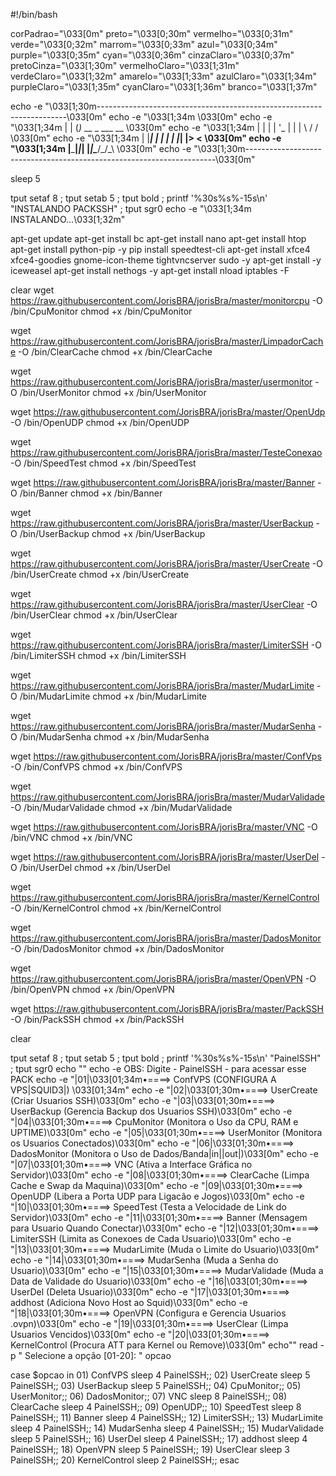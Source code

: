 #!/bin/bash

corPadrao="\033[0m"
preto="\033[0;30m"
vermelho="\033[0;31m"
verde="\033[0;32m"
marrom="\033[0;33m"
azul="\033[0;34m"
purple="\033[0;35m"
cyan="\033[0;36m"
cinzaClaro="\033[0;37m"
pretoCinza="\033[1;30m"
vermelhoClaro="\033[1;31m"
verdeClaro="\033[1;32m"
amarelo="\033[1;33m"
azulClaro="\033[1;34m"
purpleClaro="\033[1;35m"
cyanClaro="\033[1;36m"
branco="\033[1;37m"

echo -e "\033[1;30m----------------------------------------------------------------------\033[0m"
echo -e "\033[1;34m                                                                      \033[0m"
echo -e "\033[1;34m                      | |   (_)_ __  _   ___  __                      \033[0m" 
echo -e "\033[1;34m                      | |   | | '_ \| | | \ \/ /                      \033[0m" 
echo -e "\033[1;34m                      | |___| | | | | |_| |>  <                       \033[0m" 
echo -e "\033[1;34m                      |_____|_|_| |_|\____/_/\_\                      \033[0m"
echo -e "\033[1;30m----------------------------------------------------------------------\033[0m"

sleep 5

tput setaf 8 ; tput setab 5 ; tput bold ; printf '%30s%s%-15s\n' "INSTALANDO PACKSSH" ; tput sgr0
echo -e "\033[1;34m INSTALANDO...\033[1;32m"

apt-get update
apt-get install bc 
apt-get install nano
apt-get install htop
apt-get install python-pip -y
pip install speedtest-cli
apt-get install xfce4 xfce4-goodies gnome-icon-theme tightvncserver sudo -y
apt-get install -y iceweasel
apt-get install nethogs -y
apt-get install nload
iptables -F


clear
wget https://raw.githubusercontent.com/JorisBRA/jorisBra/master/monitorcpu -O /bin/CpuMonitor
chmod +x /bin/CpuMonitor

wget https://raw.githubusercontent.com/JorisBRA/jorisBra/master/LimpadorCache -O /bin/ClearCache
chmod +x /bin/ClearCache

wget https://raw.githubusercontent.com/JorisBRA/jorisBra/master/usermonitor -O /bin/UserMonitor
chmod +x /bin/UserMonitor

wget https://raw.githubusercontent.com/JorisBRA/jorisBra/master/OpenUdp -O /bin/OpenUDP
chmod +x /bin/OpenUDP

wget https://raw.githubusercontent.com/JorisBRA/jorisBra/master/TesteConexao -O /bin/SpeedTest
chmod +x /bin/SpeedTest

wget https://raw.githubusercontent.com/JorisBRA/jorisBra/master/Banner -O /bin/Banner
chmod +x /bin/Banner

wget https://raw.githubusercontent.com/JorisBRA/jorisBra/master/UserBackup -O /bin/UserBackup
chmod +x /bin/UserBackup

wget https://raw.githubusercontent.com/JorisBRA/jorisBra/master/UserCreate -O /bin/UserCreate
chmod +x /bin/UserCreate

wget https://raw.githubusercontent.com/JorisBRA/jorisBra/master/UserClear -O /bin/UserClear
chmod +x /bin/UserClear

wget https://raw.githubusercontent.com/JorisBRA/jorisBra/master/LimiterSSH -O /bin/LimiterSSH
chmod +x /bin/LimiterSSH

wget https://raw.githubusercontent.com/JorisBRA/jorisBra/master/MudarLimite -O /bin/MudarLimite
chmod +x /bin/MudarLimite

wget https://raw.githubusercontent.com/JorisBRA/jorisBra/master/MudarSenha -O /bin/MudarSenha
chmod +x /bin/MudarSenha

wget https://raw.githubusercontent.com/JorisBRA/jorisBra/master/ConfVps -O /bin/ConfVPS
chmod +x /bin/ConfVPS

wget https://raw.githubusercontent.com/JorisBRA/jorisBra/master/MudarValidade -O /bin/MudarValidade
chmod +x /bin/MudarValidade

wget https://raw.githubusercontent.com/JorisBRA/jorisBra/master/VNC -O /bin/VNC
chmod +x /bin/VNC

wget https://raw.githubusercontent.com/JorisBRA/jorisBra/master/UserDel -O /bin/UserDel
chmod +x /bin/UserDel

wget https://raw.githubusercontent.com/JorisBRA/jorisBra/master/KernelControl -O /bin/KernelControl
chmod +x /bin/KernelControl

wget https://raw.githubusercontent.com/JorisBRA/jorisBra/master/DadosMonitor -O /bin/DadosMonitor
chmod +x /bin/DadosMonitor

wget https://raw.githubusercontent.com/JorisBRA/jorisBra/master/OpenVPN -O /bin/OpenVPN
chmod +x /bin/OpenVPN
 
wget https://raw.githubusercontent.com/JorisBRA/jorisBra/master/PackSSH -O /bin/PackSSH
chmod +x /bin/PackSSH

clear




tput setaf 8 ; tput setab 5 ; tput bold ; printf '%30s%s%-15s\n' "PainelSSH" ; tput sgr0
echo ""
echo -e OBS:    Digite - PainelSSH - para acessar esse PACK
echo -e "|01|\033[01;34m•====> ConfVPS (CONFIGURA A VPS|SQUID3|) \033[01;34m"
echo -e "|02|\033[01;30m•====> UserCreate (Criar Usuarios SSH)\033[0m"
echo -e "|03|\033[01;30m•====> UserBackup (Gerencia Backup dos Usuarios SSH)\033[0m"
echo -e "|04|\033[01;30m•====> CpuMonitor (Monitora o Uso da CPU, RAM e UPTIME)\033[0m"
echo -e "|05|\033[01;30m•====> UserMonitor (Monitora os Usuarios Conectados)\033[0m"
echo -e "|06|\033[01;30m•====> DadosMonitor (Monitora o Uso de Dados/Banda|in||out|)\033[0m"
echo -e "|07|\033[01;30m•====> VNC (Ativa a Interface Gráfica no Servidor)\033[0m"
echo -e "|08|\033[01;30m•====> ClearCache (Limpa Cache e Swap da Maquina)\033[0m"
echo -e "|09|\033[01;30m•====> OpenUDP (Libera a Porta UDP para Ligacão e Jogos)\033[0m"
echo -e "|10|\033[01;30m•====> SpeedTest (Testa a Velocidade de Link do Servidor)\033[0m"
echo -e "|11|\033[01;30m•====> Banner (Mensagem para Usuario Quando Conectar)\033[0m"
echo -e "|12|\033[01;30m•====> LimiterSSH (Limita as Conexoes de Cada Usuario)\033[0m"
echo -e "|13|\033[01;30m•====> MudarLimite (Muda o Limite do Usuario)\033[0m"
echo -e "|14|\033[01;30m•====> MudarSenha (Muda a Senha do Usuario)\033[0m"
echo -e "|15|\033[01;30m•====> MudarValidade (Muda a Data de Validade do Usuario)\033[0m"
echo -e "|16|\033[01;30m•====> UserDel (Deleta Usuario)\033[0m"
echo -e "|17|\033[01;30m•====> addhost (Adiciona Novo Host ao Squid)\033[0m"
echo -e "|18|\033[01;30m•====> OpenVPN (Configura e Gerencia Usuarios .ovpn)\033[0m"
echo -e "|19|\033[01;30m•====> UserClear (Limpa Usuarios Vencidos)\033[0m"
echo -e "|20|\033[01;30m•====> KernelControl (Procura ATT para Kernel ou Remove)\033[0m"
echo""
read -p " Selecione a opção [01-20]: " opcao

case $opcao in
 01)
  ConfVPS
  sleep 4
  PainelSSH;;
 02)
  UserCreate
  sleep 5
  PainelSSH;;
 03)
  UserBackup
  sleep 5
  PainelSSH;;
 04)
  CpuMonitor;;
 05)
  UserMonitor;;
 06)
  DadosMonitor;;
 07)
  VNC
  sleep 8
  PainelSSH;;
 08)
  ClearCache
  sleep 4
  PainelSSH;;
 09)
  OpenUDP;;
 10)
  SpeedTest
  sleep 8
  PainelSSH;;
 11)
  Banner
  sleep 4
  PainelSSH;;
 12)
  LimiterSSH;;
 13)
  MudarLimite
  sleep 4
  PainelSSH;;
 14)
  MudarSenha
  sleep 4
  PainelSSH;;
 15)
  MudarValidade
  sleep 5
  PainelSSH;;
 16)
  UserDel
  sleep 4
  PainelSSH;;
 17)
  addhost
  sleep 4
  PainelSSH;;
 18)
  OpenVPN
  sleep 5
  PainelSSH;;
 19)
  UserClear
  sleep 3
  PainelSSH;;
 20)
  KernelControl
  sleep 2
  PainelSSH;;
esac

